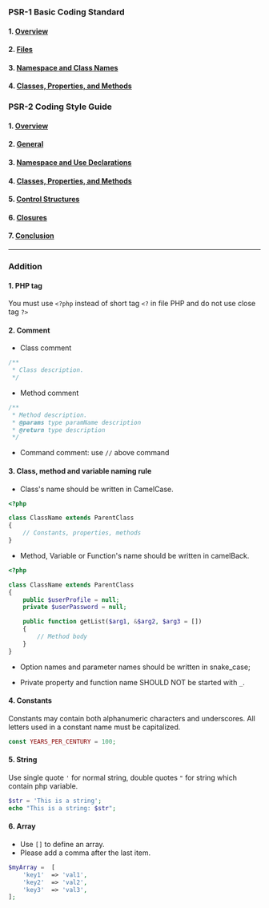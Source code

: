### PSR-1 Basic Coding Standard
#### 1. [Overview](./PSR-1-basic-coding-standard.md#1-overview)
#### 2. [Files]
[Files]: ./PSR-1-basic-coding-standard.md#2-files
#### 3. [Namespace and Class Names]
[Namespace and Class Names]: ./PSR-1-basic-coding-standard.md#3-namespace-and-class-names
#### 4. [Classes, Properties, and Methods]
[Classes, Properties, and Methods]: ./PSR-1-basic-coding-standard.md#4-class-constants-properties-and-methods


### PSR-2 Coding Style Guide
#### 1. [Overview](./PSR-2-coding-style-guide.md#1-overview)
#### 2. [General]
[General]: ./PSR-2-coding-style-guide.md#2-general
#### 3. [Namespace and Use Declarations]
[Namespace and Use Declarations]: ./PSR-2-coding-style-guide.md#3-namespace-and-use-declarations
#### 4. [Classes, Properties, and Methods]
[Classes, Properties, and Methods]: ./PSR-2-coding-style-guide.md#4-classes-properties-and-methods
#### 5. [Control Structures]
[Control Structures]: ./PSR-2-coding-style-guide.md#5-control-structures
#### 6. [Closures]
[Closures]: ./PSR-2-coding-style-guide.md#6-closures
#### 7. [Conclusion]
[Conclusion]: ./PSR-2-coding-style-guide.md#7-conclusion
***
### Addition
#### 1. PHP tag
You must use `<?php` instead of short tag `<?` in file PHP and do not use close tag `?>`

#### 2. Comment
* Class comment
```php
/**
 * Class description.
 */
```
* Method comment
```php
/**
 * Method description.
 * @params type paramName description
 * @return type description
 */
```
* Command comment: use `//` above command

#### 3. Class, method and variable naming rule
* Class's name should be written in CamelCase.
```php
<?php

class ClassName extends ParentClass
{
    // Constants, properties, methods
}
```

* Method, Variable or Function's name should be written in camelBack.

```php
<?php

class ClassName extends ParentClass
{
    public $userProfile = null;
    private $userPassword = null;

    public function getList($arg1, &$arg2, $arg3 = [])
    {
        // Method body
    }
}
```

* Option names and parameter names should be written in snake_case;

* Private property and function name SHOULD NOT be started with `_`.

#### 4. Constants
Constants may contain both alphanumeric characters and underscores.
All letters used in a constant name must be capitalized.
```php
const YEARS_PER_CENTURY = 100;
```

#### 5. String
Use single quote `'` for normal string, double quotes `"` for string which contain php variable.
```php
$str = 'This is a string';
echo "This is a string: $str";
```

#### 6. Array
* Use `[]` to define an array.
* Please add a comma after the last item.
```php
$myArray =  [
    'key1'  => 'val1',
    'key2'  => 'val2',
    'key3'  => 'val3',
];
```
